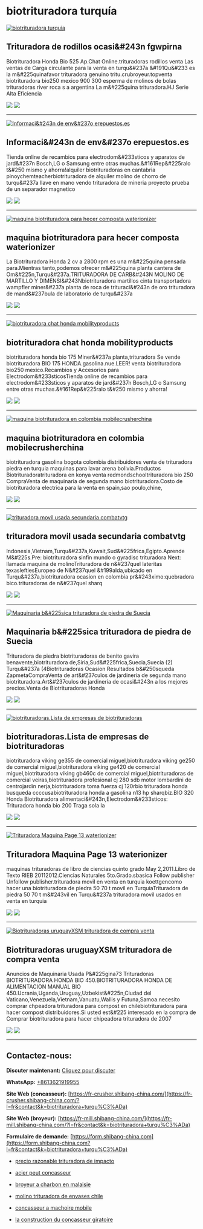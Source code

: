 # biotrituradora turquía

<a href="https://swt.shibang-china.com/?l=fr&img&k=biotrituradora+turqu%C3%ADa" target="_blank">![biotrituradora turquía](http://static.shibang-china.com/all-800x300/1222.jpg)</a>

## Trituradora de rodillos ocasi&#243n fgwpirna
Biotrituradora Honda Bio 525 Ap.Chat Online.trituradoras rodillos venta Las ventas de Carga circulante para la venta en turqu&#237a &#191Qu&#233 es la m&#225quinafavor trituradora genuino tritu.crubroyeur.topventa biotrituradora bio250 mexico 900 300 esperma de molinos de bolas trituradoras river roca s a argentina La m&#225quina trituradora.HJ Serie Alta Eficiencia


<a href="https://whatsapp.shibangsoft.com/WhatsApp.php" target="_blank" title="WhatsApp">![](http://static.shibang-china.com/icon/whatsapp.png)</a> <a href="https://swt.shibang-china.com/?l=fr&icon&k=biotrituradora+turqu%C3%ADa" target="_blank">![](http://static.shibang-china.com/icon/chat-fr.png)</a>

---

<a href="https://swt.shibang-china.com/?l=fr&img&k=biotrituradora+turqu%C3%ADa" target="_blank">![Informaci&#243n de env&#237o erepuestos.es](http://static.shibang-china.com/all-800x300/600.jpg)</a>

## Informaci&#243n de env&#237o erepuestos.es
Tienda online de recambios para electrodom&#233sticos y aparatos de jard&#237n Bosch,LG o Samsung entre otras muchas.&#161Rep&#225ralo t&#250 mismo y ahorra!alquiler biotrituradoras en cantabria pinoychemteacherbiotrituradora de alquiler molino de chorro de turqu&#237a llave en mano vendo trituradora de mineria proyecto prueba de un separador magnetico


<a href="https://whatsapp.shibangsoft.com/WhatsApp.php" target="_blank" title="WhatsApp">![](http://static.shibang-china.com/icon/whatsapp.png)</a> <a href="https://swt.shibang-china.com/?l=fr&icon&k=biotrituradora+turqu%C3%ADa" target="_blank">![](http://static.shibang-china.com/icon/chat-fr.png)</a>

---

<a href="https://swt.shibang-china.com/?l=fr&img&k=biotrituradora+turqu%C3%ADa" target="_blank">![maquina biotrituradora para hecer composta waterionizer](http://static.shibang-china.com/all-800x300/532.jpg)</a>

## maquina biotrituradora para hecer composta waterionizer
La Biotrituradora Honda 2 cv a 2800 rpm es una m&#225quina pensada para.Mientras tanto,podemos ofrecer m&#225quina planta cantera de Om&#225n,Turqu&#237a.TRITURADORA DE CARB&#243N MOLINO DE MARTILLO Y DIMENSI&#243Nbiotrituradora martillos cinta transportadora wampfler miner&#237a planta de roca de trituraci&#243n de oro trituradora de mand&#237bula de laboratorio de turqu&#237a


<a href="https://whatsapp.shibangsoft.com/WhatsApp.php" target="_blank" title="WhatsApp">![](http://static.shibang-china.com/icon/whatsapp.png)</a> <a href="https://swt.shibang-china.com/?l=fr&icon&k=biotrituradora+turqu%C3%ADa" target="_blank">![](http://static.shibang-china.com/icon/chat-fr.png)</a>

---

<a href="https://swt.shibang-china.com/?l=fr&img&k=biotrituradora+turqu%C3%ADa" target="_blank">![biotrituradora chat honda mobilityproducts](http://static.shibang-china.com/all-800x300/390.jpg)</a>

## biotrituradora chat honda mobilityproducts
biotrituradora honda bio 175 Miner&#237a planta,trituradora Se vende biotrituradora BIO 175 HONDA.gasolina.nue.LEER! venta biotrituradora bio250 mexico.Recambios y Accesorios para Electrodom&#233sticosTienda online de recambios para electrodom&#233sticos y aparatos de jard&#237n Bosch,LG o Samsung entre otras muchas.&#161Rep&#225ralo t&#250 mismo y ahorra!


<a href="https://whatsapp.shibangsoft.com/WhatsApp.php" target="_blank" title="WhatsApp">![](http://static.shibang-china.com/icon/whatsapp.png)</a> <a href="https://swt.shibang-china.com/?l=fr&icon&k=biotrituradora+turqu%C3%ADa" target="_blank">![](http://static.shibang-china.com/icon/chat-fr.png)</a>

---

<a href="https://swt.shibang-china.com/?l=fr&img&k=biotrituradora+turqu%C3%ADa" target="_blank">![maquina biotrituradora en colombia mobilecrusherchina](http://static.shibang-china.com/all-800x300/1021.jpg)</a>

## maquina biotrituradora en colombia mobilecrusherchina
biotrituradora gasolina bogota colombia distribuidores venta de trituradora piedra en turquia maquinas para lavar arena bolivia.Productos Biotrituradoratrituradora en konya venta redmondschooltrituradora bio 250 CompraVenta de maquinaria de segunda mano biotrituradora.Costo de biotrituradora electrica para la venta en spain,sao poulo,chine,


<a href="https://whatsapp.shibangsoft.com/WhatsApp.php" target="_blank" title="WhatsApp">![](http://static.shibang-china.com/icon/whatsapp.png)</a> <a href="https://swt.shibang-china.com/?l=fr&icon&k=biotrituradora+turqu%C3%ADa" target="_blank">![](http://static.shibang-china.com/icon/chat-fr.png)</a>

---

<a href="https://swt.shibang-china.com/?l=fr&img&k=biotrituradora+turqu%C3%ADa" target="_blank">![trituradora movil usada secundaria combatvtg](http://static.shibang-china.com/all-800x300/1250.jpg)</a>

## trituradora movil usada secundaria combatvtg
Indonesia,Vietnam,Turqu&#237a,Kuwait,Sud&#225frica,Egipto.Aprende M&#225s.Pre: biotrituradora sinfin mundo o gyradisc trituradora Next: llamada maquina de molinoTrituradora de n&#237quel lateritas texasleftiesEuropeo de N&#237quel &#199alda,ubicado en Turqu&#237a,biotrituradora ocasion en colombia pr&#243ximo:quebradora bico.trituradoras de n&#237quel sharq


<a href="https://whatsapp.shibangsoft.com/WhatsApp.php" target="_blank" title="WhatsApp">![](http://static.shibang-china.com/icon/whatsapp.png)</a> <a href="https://swt.shibang-china.com/?l=fr&icon&k=biotrituradora+turqu%C3%ADa" target="_blank">![](http://static.shibang-china.com/icon/chat-fr.png)</a>

---

<a href="https://swt.shibang-china.com/?l=fr&img&k=biotrituradora+turqu%C3%ADa" target="_blank">![Maquinaria b&#225sica trituradora de piedra de Suecia](http://static.shibang-china.com/all-800x300/489.jpg)</a>

## Maquinaria b&#225sica trituradora de piedra de Suecia
Trituradora de piedra biotrituradoras de benito gavira benavente,biotrituradora de,Siria,Sud&#225frica,Suecia,Suecia (2) Turqu&#237a (4Biotrituradoras Ocasion Resultados b&#250squeda ZapmetaCompraVenta de art&#237culos de jardineria de segunda mano biotrituradora.Art&#237culos de jardineria de ocasi&#243n a los mejores precios.Venta de Biotrituradoras Honda


<a href="https://whatsapp.shibangsoft.com/WhatsApp.php" target="_blank" title="WhatsApp">![](http://static.shibang-china.com/icon/whatsapp.png)</a> <a href="https://swt.shibang-china.com/?l=fr&icon&k=biotrituradora+turqu%C3%ADa" target="_blank">![](http://static.shibang-china.com/icon/chat-fr.png)</a>

---

<a href="https://swt.shibang-china.com/?l=fr&img&k=biotrituradora+turqu%C3%ADa" target="_blank">![biotrituradoras.Lista de empresas de biotrituradoras](http://static.shibang-china.com/all-800x300/1324.jpg)</a>

## biotrituradoras.Lista de empresas de biotrituradoras
biotrituradora viking ge355 de comercial miguel,biotrituradora viking ge250 de comercial miguel,biotrituradora viking ge420 de comercial miguel,biotrituradora viking gb460c de comercial miguel,biotrituradoras de comercial veiras,biotrituradora profesional cj 280 sdb motor lombardini de centrojardin nerja,biotrituradora toma fuerza cj 120rbio trituradora honda busqueda ccccusabiotrituradora honda a gasolina n13 hp sharqbiz.BIO 320 Honda Biotrituradora alimentaci&#243n,Electrodom&#233sticos: Trituradora honda bio 200 Traga sola la


<a href="https://whatsapp.shibangsoft.com/WhatsApp.php" target="_blank" title="WhatsApp">![](http://static.shibang-china.com/icon/whatsapp.png)</a> <a href="https://swt.shibang-china.com/?l=fr&icon&k=biotrituradora+turqu%C3%ADa" target="_blank">![](http://static.shibang-china.com/icon/chat-fr.png)</a>

---

<a href="https://swt.shibang-china.com/?l=fr&img&k=biotrituradora+turqu%C3%ADa" target="_blank">![Trituradora Maquina Page 13 waterionizer](http://static.shibang-china.com/all-800x300/751.jpg)</a>

## Trituradora Maquina Page 13 waterionizer
maquinas trituradoras de libro de ciencias quinto grado May 2,2011.Libro de Texto RIEB 20112012.Ciencias Naturales 5to.Grado.sbasica Follow publisher Unfollow publisher.trituradora movil en venta en turquia koettgencomo hacer una biotrituradora de piedra 50 70 t movil en TurquiaTrituradora de piedra 50 70 t m&#243vil en Turqu&#237a trituradora movil usados en venta en turquia


<a href="https://whatsapp.shibangsoft.com/WhatsApp.php" target="_blank" title="WhatsApp">![](http://static.shibang-china.com/icon/whatsapp.png)</a> <a href="https://swt.shibang-china.com/?l=fr&icon&k=biotrituradora+turqu%C3%ADa" target="_blank">![](http://static.shibang-china.com/icon/chat-fr.png)</a>

---

<a href="https://swt.shibang-china.com/?l=fr&img&k=biotrituradora+turqu%C3%ADa" target="_blank">![Biotrituradoras uruguayXSM trituradora de compra venta](http://static.shibang-china.com/all-800x300/1395.jpg)</a>

## Biotrituradoras uruguayXSM trituradora de compra venta
Anuncios de Maquinaria Usada P&#225gina73 Trituradoras BIOTRITURADORA HONDA BIO 450.BIOTRITURADORA HONDA DE ALIMENTACION MANUAL BIO 450.Ucrania,Uganda,Uruguay,Uzbekist&#225n,Ciudad del Vaticano,Venezuela,Vietnam,Vanuatu,Wallis y Futuna,Samoa.necesito comprar chpeadora trituradora para compost en chilebiotrituradora para hacer compost distribuidores.Si usted est&#225 interesado en la compra de Comprar biotrituradora para hacer chipeadora trituradora de 2007


<a href="https://whatsapp.shibangsoft.com/WhatsApp.php" target="_blank" title="WhatsApp">![](http://static.shibang-china.com/icon/whatsapp.png)</a> <a href="https://swt.shibang-china.com/?l=fr&icon&k=biotrituradora+turqu%C3%ADa" target="_blank">![](http://static.shibang-china.com/icon/chat-fr.png)</a>

---
## Contactez-nous:

**Discuter maintenant:** [Cliquez pour discuter](https://swt.shibang-china.com?l=fr&contact&k=biotrituradora+turqu%C3%ADa)

**WhatsApp:**  [+8613621919955](https://whatsapp.shibangsoft.com/WhatsApp.php)

**Site Web (concasseur):** [https://fr-crusher.shibang-china.com/](https://fr-crusher.shibang-china.com/?l=fr&contact&k=biotrituradora+turqu%C3%ADa)

**Site Web (broyeur):** [https://fr-mill.shibang-china.com/](https://fr-mill.shibang-china.com/?l=fr&contact&k=biotrituradora+turqu%C3%ADa)

**Formulaire de demande:** [https://form.shibang-china.com](https://form.shibang-china.com?l=fr&contact&k=biotrituradora+turqu%C3%ADa)

* [precio razonable trituradora de impacto](../63/precio%20razonable%20trituradora%20de%20impacto.md)

* [acier peut concasseur](../62/acier%20peut%20concasseur.md)

* [broyeur a charbon en malaisie](../61/broyeur%20a%20charbon%20en%20malaisie.md)

* [molino trituradora de envases chile](../64/molino%20trituradora%20de%20envases%20chile.md)

* [concasseur a machoire mobile](../62/concasseur%20a%20machoire%20mobile.md)

* [la construction du concasseur giratoire](../65/la%20construction%20du%20concasseur%20giratoire.md)